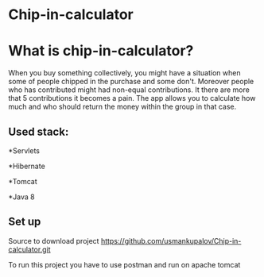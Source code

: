 # Chip-in-calculator
# What is chip-in-calculator?

When you buy something collectively, you might have a situation when some of people chipped in the purchase and some don't.
Moreover people who has contributed might had non-equal contributions. It there are more that 5 contributions it becomes a pain.
The app allows you to calculate how much and who should return the money within the group in that case.


## Used stack:

*Servlets

*Hibernate

*Tomcat

*Java 8


## Set up 
Source to download project https://github.com/usmankupalov/Chip-in-calculator.git

To run this project you have to use postman and run on apache tomcat





